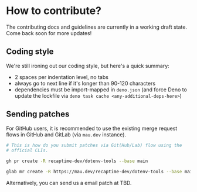 # How to contribute?

The contributing docs and guidelines are currently in a working draft state. Come back soon for more updates!

## Coding style

We're still ironing out our coding style, but here's a quick summary:

* 2 spaces per indentation level, no tabs
* always go to next line if it's longer than 90-120 characters
* dependencies must be import-mapped in `deno.json` (and force Deno to
update the lockfile via `deno task cache <any-additional-deps-here>`)

## Sending patches

For GitHub users, it is recommended to use the existing merge request flows in GitHub and
GitLab (via `mau.dev` instance).

```bash
# This is how do you submit patches via Git(Hub/Lab) flow using the
# official CLIs.

gh pr create -R recaptime-dev/dotenv-tools --base main

glab mr create -R https://mau.dev/recaptime-dev/dotenv-tools --base main
```

Alternatively, you can send us a email patch at TBD.
